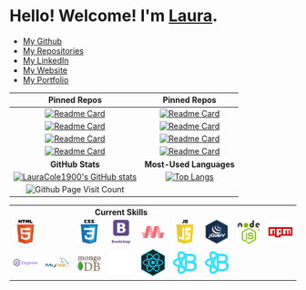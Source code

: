 # Hello! Welcome! I'm [Laura](https://lauracole1900.github.io/react-portfolio/).

* [My Github](https://github.com/LauraCole1900)
* [My Repositories](https://github.com/LauraCole1900?tab=repositories)
* [My LinkedIn](https://www.linkedin.com/in/laura-cole-3661b01b9/)
* [My Website](https://lauracole1900.github.io/react-portfolio/)
* [My Portfolio](https://lauracole1900.github.io/webdev)

|Pinned Repos|Pinned Repos|
|:---:|:---:|
|[![Readme Card](https://github-readme-stats.vercel.app/api/pin/?username=LauraCole1900&repo=react-portfolio&theme=blue-green)](https://github.com/LauraCole1900/react-portfolio)|[![Readme Card](https://github-readme-stats.vercel.app/api/pin/?username=LauraCole1900&repo=bcms&theme=blue-green)](https://github.com/LauraCole1900/bcms)|
|[![Readme Card](https://github-readme-stats.vercel.app/api/pin/?username=LauraCole1900&repo=conferencePlanner&theme=blue-green)](https://github.com/LauraCole1900/conferencePlanner)|[![Readme Card](https://github-readme-stats.vercel.app/api/pin/?username=LauraCole1900&repo=couchSurfers&theme=blue-green)](https://github.com/LauraCole1900/couchSurfers)|
|[![Readme Card](https://github-readme-stats.vercel.app/api/pin/?username=LauraCole1900&repo=tacoParty&theme=blue-green)](https://github.com/LauraCole1900/tacoParty)|[![Readme Card](https://github-readme-stats.vercel.app/api/pin/?username=LauraCole1900&repo=apiWeatherDashboard&theme=blue-green)](https://github.com/LauraCole1900/apiWeatherDashboard)|
|[![Readme Card](https://github-readme-stats.vercel.app/api/pin/?username=LauraCole1900&repo=mysqlEmployeeTracker&theme=blue-green)](https://github.com/LauraCole1900/mysqlEmployeeTracker)|[![Readme Card](https://github-readme-stats.vercel.app/api/pin/?username=LauraCole1900&repo=holiday-ecard-2020&theme=blue-green)](https://github.com/LauraCole1900/holiday-ecard-2020)|
|**GitHub Stats**|**Most-Used Languages**|
|[![LauraCole1900's GitHub stats](https://github-readme-stats.vercel.app/api?username=LauraCole1900&count_private=true&show-icons=true&theme=blue-green)](https://github.com/LauraCole1900/github-readme-stats)|[![Top Langs](https://github-readme-stats.vercel.app/api/top-langs/?username=LauraCole1900&layout=compact&theme=blue-green)](https://github.com/LauraCole1900/github-readme-stats)|
|![Github Page Visit Count](https://komarev.com/ghpvc/?username=LauraCole1900&color=brightgreen)||

<table border="0" align="center">
  <tbody>
    <tr>
      <th colspan="7">Current Skills</th>
    </tr>
    <tr>
      <td align="center" width=75px>
        <img src="assets/html5-icon.png">
      <td>
      <td align="center" width=75px>
        <img src="assets/css3-icon.png">
      </td>
      <td align="center" width=75px>
        <img src="assets/bootstrap-icon.png">
      </td>
      <td align="center" width=75px>
        <img src="assets/materialize-icon.png">
      </td>
      <td align="center" width=75px>
        <img src="assets/js-icon.png">
      </td>
      <td align="center" width=75px>
        <img src="assets/jquery-icon.png">
      </td>
      <td align="center" width=75px>
        <img src="assets/nodejs-icon.png">
      </td>
      <td align="center" width=75px>
        <img src="assets/npm-icon.png">
      </td>
    </tr>
    <tr>
      <td align="center" width=75px>
        <img src="assets/expressjs-icon.png">
      </td>
      <td align="center" width=75px>
        <img src="assets/mysql-icon.png">
      </td>
      <td align="center" width=75px>
        <img src="assets/mongodb-icon.png">
      </td>
      <td align="center" width=75px>
        <img src="assets/GitHub-Mark-Light-120px-plus.png">
      </td>
      <td align="center" width=75px>
        <img src="assets/react-icon.png">
      </td>
      <td align="center" width=75px>
        <img src="assets/react-bootstrap-icon.png">
      </td>
      <td align="center" width=75px>
        <img src="assets/react-bootstrap-icon.png">
      </td>
    </tr>
  </tbody>
</table>